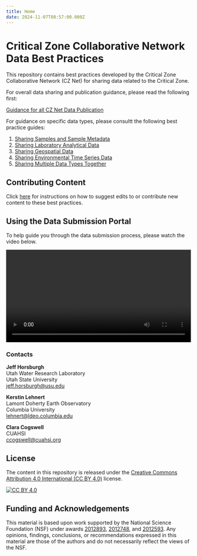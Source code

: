 ```yaml
---
title: Home
date: 2024-11-07T08:57:00.000Z
---
```

# Critical Zone Collaborative Network Data Best Practices

This repository contains best practices developed by the Critical Zone Collaborative Network (CZ Net) for sharing data related to the Critical Zone.

For overall data sharing and publication guidance, please read the following first:

[Guidance for all CZ Net Data Publication](data_publication_guidance.md)

For guidance on specific data types, please consultt the following best practice guides:

1. [Sharing Samples and Sample Metadata](registering_samples.md)
2. [Sharing Laboratory Analytical Data](sample_data.md)
3. [Sharing Geospatial Data](geospatial_data.md)
4. [Sharing Environmental Time Series Data](time_series_data.md)
5. [Sharing Multiple Data Types Together](multiple_data_types.md)

## Contributing Content

Click [here](contribute.md) for instructions on how to suggest edits to or contribute new content to these best practices.

## Using the Data Submission Portal

To help guide you through the data submission process, please watch the video below.

<video controls width="100%">

\    <source src="https://raw.githubusercontent.com/abnerbog/cznethub-data-best-practices/develop/site/assets/using-the-data-submission-portal-dsp.mp4" type="video/mp4">

\    Your browser does not support the video tag.

</video>

### Contacts

**Jeff Horsburgh**<br>
Utah Water Research Laboratory<br>
Utah State University<br>
[jeff.horsburgh@usu.edu](mailto:jeff.horsburgh@usu.edu)

**Kerstin Lehnert**<br>
Lamont Doherty Earth Observatory<br>
Columbia University<br>
[lehnert@ldeo.columbia.edu](mailto:lehnert@ldeo.columbia.edu)

**Clara Cogswell**<br>
CUAHSI<br>
[ccogswell@cuahsi.org](mailto:ccogswell@cuahsi.org)

## License

The content in this repository is released under the [Creative Commons Attribution 4.0 International (CC BY 4.0)](http://creativecommons.org/licenses/by/4.0/) license. 

[![CC BY 4.0](https://i.creativecommons.org/l/by/4.0/88x31.png)](http://creativecommons.org/licenses/by/4.0/)

## Funding and Acknowledgements

This material is based upon work supported by the National Science Foundation (NSF) under awards [2012893](https://www.nsf.gov/awardsearch/showAward?AWD_ID=2012893), [2012748](https://www.nsf.gov/awardsearch/showAward?AWD_ID=2012748), and [2012593](https://www.nsf.gov/awardsearch/showAward?AWD_ID=2012593). Any opinions, findings, conclusions, or recommendations expressed in this material are those of the authors and do not necessarily reflect the views of the NSF.
